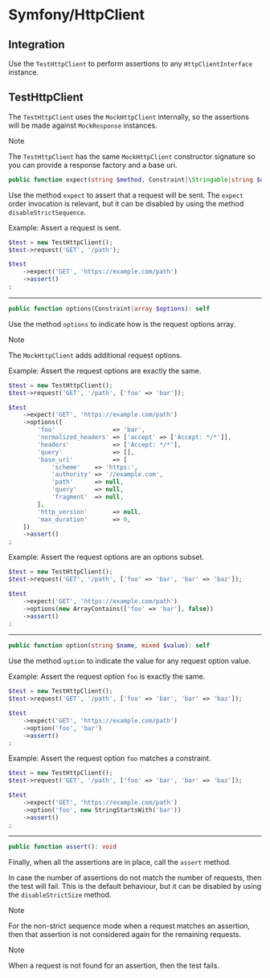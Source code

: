 # Symfony/HttpClient

## Integration

Use the `TestHttpClient` to perform assertions to any `HttpClientInterface` instance.

## TestHttpClient

The `TestHttpClient` uses the `MockHttpClient` internally, so the assertions will be made against `MockResponse`
instances.

> [!NOTE]
> The `TestHttpClient` has the same `MockHttpClient` constructor signature so you can provide a response factory and
> a base uri.


```php
public function expect(string $method, Constraint|\Stringable|string $uri): self
```

Use the method `expect` to assert that a request will be sent. The `expect` order invocation is relevant,
but it can be disabled by using the method `disableStrictSequence`.

Example: Assert a request is sent.

```php
$test = new TestHttpClient();
$test->request('GET', '/path');

$test
    ->expect('GET', 'https://example.com/path')
    ->assert()
;
```

---

```php
public function options(Constraint|array $options): self
```

Use the method `options` to indicate how is the request options array.

> [!NOTE]
> The `MockHttpClient` adds additional request options.


Example: Assert the request options are exactly the same.

```php
$test = new TestHttpClient();
$test->request('GET', '/path', ['foo' => 'bar']);

$test
    ->expect('GET', 'https://example.com/path')
    ->options([
        'foo'                => 'bar',
        'normalized_headers' => ['accept' => ['Accept: */*']],
        'headers'            => ['Accept: */*'],
        'query'              => [],
        'base_uri'           => [
            'scheme'    => 'https:',
            'authority' => '//example.com',
            'path'      => null,
            'query'     => null,
            'fragment'  => null,
        ],
        'http_version'       => null,
        'max_duration'       => 0,
    ])
    ->assert()
;
```

Example: Assert the request options are an options subset.

```php
$test = new TestHttpClient();
$test->request('GET', '/path', ['foo' => 'bar', 'bar' => 'baz']);

$test
    ->expect('GET', 'https://example.com/path')
    ->options(new ArrayContains(['foo' => 'bar'], false))
    ->assert()
;
```

---

```php
public function option(string $name, mixed $value): self
```

Use the method `option` to indicate the value for any request option value.

Example: Assert the request option `foo` is exactly the same.

```php
$test = new TestHttpClient();
$test->request('GET', '/path', ['foo' => 'bar', 'bar' => 'baz']);

$test
    ->expect('GET', 'https://example.com/path')
    ->option('foo', 'bar')
    ->assert()
;
```

Example: Assert the request option `foo` matches a constraint.

```php
$test = new TestHttpClient();
$test->request('GET', '/path', ['foo' => 'bar', 'bar' => 'baz']);

$test
    ->expect('GET', 'https://example.com/path')
    ->option('foo', new StringStartsWith('bar'))
    ->assert()
;
```

---

```php
public function assert(): void
```

Finally, when all the assertions are in place, call the `assert` method.

In case the number of assertions do not match the number of requests, then the test will fail.
This is the default behaviour, but it can be disabled by using the `disableStrictSize` method.

> [!NOTE]
> For the non-strict sequence mode when a request matches an assertion, then that assertion is not considered
> again for the remaining requests.

> [!NOTE]
> When a request is not found for an assertion, then the test fails.
